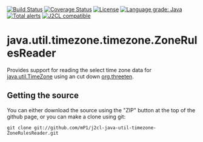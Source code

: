 [![Build Status](https://travis-ci.com/mP1/j2cl-java-util-timezone-ZoneRulesReader.svg?branch=master)](https://travis-ci.com/mP1/j2cl-java-util-timezone-ZoneRulesReader.svg?branch=master)
[![Coverage Status](https://coveralls.io/repos/github/mP1/j2cl-java-util-timezone-ZoneRulesReader/badge.svg?branch=master)](https://coveralls.io/github/mP1/j2cl-java-util-timezone-ZoneRulesReader?branch=master)
[![License](https://img.shields.io/badge/License-Apache%202.0-blue.svg)](https://opensource.org/licenses/Apache-2.0)
[![Language grade: Java](https://img.shields.io/lgtm/grade/java/g/mP1/j2cl-java-util-timezone-ZoneRulesReader.svg?logo=lgtm&logoWidth=18)](https://lgtm.com/projects/g/mP1/j2cl-java-util-timezone-ZoneRulesReader/context:java)
[![Total alerts](https://img.shields.io/lgtm/alerts/g/mP1/j2cl-java-util-timezone-ZoneRulesReader.svg?logo=lgtm&logoWidth=18)](https://lgtm.com/projects/g/mP1/j2cl-java-util-timezone-ZoneRulesReader/alerts/)
[![J2CL compatible](https://img.shields.io/badge/J2CL-compatible-brightgreen.svg)](https://github.com/mP1/j2cl-central)



# java.util.timezone.timezone.ZoneRulesReader

Provides support for reading the select time zone data for [java.util.TimeZone](https://github.com/mP1/j2cl-java-util-TimeZone) using an cut down [org.threeten](https://github.com/ThreeTen/threetenbp).



## Getting the source

You can either download the source using the "ZIP" button at the top
of the github page, or you can make a clone using git:

```
git clone git://github.com/mP1/j2cl-java-util-timezone-ZoneRulesReader.git
```